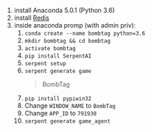 1. install  Anaconda 5.0.1 (Python 3.6)
1. install [Redis](https://github.com/MicrosoftArchive/redis)
1. inside anaconda promp (with admin priv):
    1. `conda create --name bombtag python=3.6`
    1. `mkdir bombtag && cd bombtag`
    1. `activate bombtag`
    1. `pip install SerpentAI`
    1. `serpent setup`
    1. `serpent generate game`
        > BombTag
    1. `pip install pypiwin32`
    1. Change `WINDOW_NAME` to `BombTag`
    1. Change `APP_ID` to `791930`
    1. `serpent generate game_agent`
